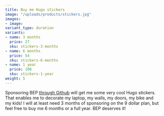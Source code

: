 ```yaml
---
title: Buy me Hugo stickers
image: "/uploads/products/stickers.jpg"
images:
- image:
variant_type: duration
variants:
- name: 3 months
  price: 27
  sku: stickers-3-months
- name: 6 months
  price: 54
  sku: stickers-6-months
- name: 1 year
  price: 108
  sku: stickers-1-year
weight: 5
---
```


Sponsoring BEP [through Github](https://github.com/sponsors/bep) will get me some very cool Hugo stickers. That enables me to decorate my laptop, my walls, my doors, my bike and my kids! I will at least need 3 months of sponsoring on the 9 dollar plan, but feel free to buy me 6 months or a full year. BEP deserves it!